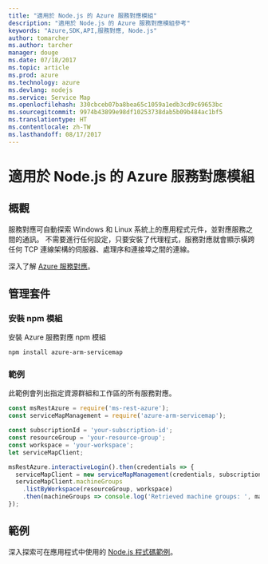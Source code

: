 ```yaml
---
title: "適用於 Node.js 的 Azure 服務對應模組"
description: "適用於 Node.js 的 Azure 服務對應模組參考"
keywords: "Azure,SDK,API,服務對應, Node.js"
author: tomarcher
ms.author: tarcher
manager: douge
ms.date: 07/18/2017
ms.topic: article
ms.prod: azure
ms.technology: azure
ms.devlang: nodejs
ms.service: Service Map
ms.openlocfilehash: 330cbceb07ba8bea65c1059a1edb3cd9c69653bc
ms.sourcegitcommit: 9974b43899e98df10253738dab5b09b484ac1bf5
ms.translationtype: HT
ms.contentlocale: zh-TW
ms.lasthandoff: 08/17/2017
---
```

# <a name="azure-service-map-modules-for-nodejs"></a>適用於 Node.js 的 Azure 服務對應模組

## <a name="overview"></a>概觀

服務對應可自動探索 Windows 和 Linux 系統上的應用程式元件，並對應服務之間的通訊。 不需要進行任何設定，只要安裝了代理程式，服務對應就會顯示橫跨任何 TCP 連線架構的伺服器、處理序和連接埠之間的連線。

深入了解 [Azure 服務對應](https://docs.microsoft.com/azure/operations-management-suite/operations-management-suite-service-map)。

## <a name="management-package"></a>管理套件

### <a name="install-the-npm-module"></a>安裝 npm 模組

安裝 Azure 服務對應 npm 模組

```bash
npm install azure-arm-servicemap
```

### <a name="example"></a>範例

此範例會列出指定資源群組和工作區的所有服務對應。

```javascript
const msRestAzure = require('ms-rest-azure');
const serviceMapManagement = require('azure-arm-servicemap');

const subscriptionId = 'your-subscription-id';
const resourceGroup = 'your-resource-group';
const workspace = 'your-workspace';
let serviceMapClient;

msRestAzure.interactiveLogin().then(credentials => {
  serviceMapClient = new serviceMapManagement(credentials, subscriptionId);
  serviceMapClient.machineGroups
    .listByWorkspace(resourceGroup, workspace)
    .then(machineGroups => console.log('Retrieved machine groups: ', machineGroups));
});
```

## <a name="samples"></a>範例

深入探索可在應用程式中使用的 [Node.js 程式碼範例](https://azure.microsoft.com/resources/samples/?platform=nodejs)。
